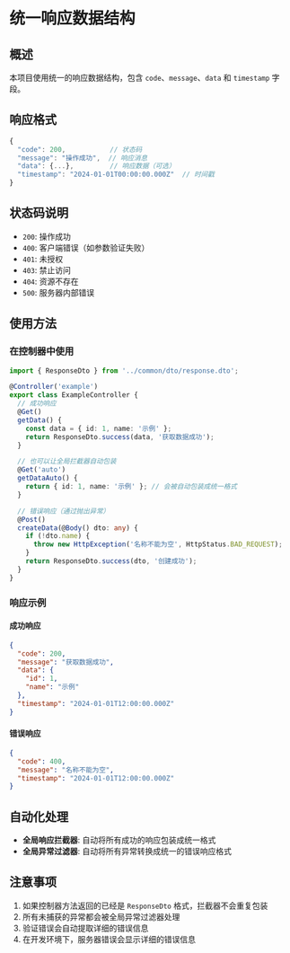 # 统一响应数据结构

## 概述

本项目使用统一的响应数据结构，包含 `code`、`message`、`data` 和 `timestamp` 字段。

## 响应格式

```typescript
{
  "code": 200,           // 状态码
  "message": "操作成功",  // 响应消息
  "data": {...},         // 响应数据（可选）
  "timestamp": "2024-01-01T00:00:00.000Z"  // 时间戳
}
```

## 状态码说明

- `200`: 操作成功
- `400`: 客户端错误（如参数验证失败）
- `401`: 未授权
- `403`: 禁止访问
- `404`: 资源不存在
- `500`: 服务器内部错误

## 使用方法

### 在控制器中使用

```typescript
import { ResponseDto } from '../common/dto/response.dto';

@Controller('example')
export class ExampleController {
  // 成功响应
  @Get()
  getData() {
    const data = { id: 1, name: '示例' };
    return ResponseDto.success(data, '获取数据成功');
  }

  // 也可以让全局拦截器自动包装
  @Get('auto')
  getDataAuto() {
    return { id: 1, name: '示例' }; // 会被自动包装成统一格式
  }

  // 错误响应（通过抛出异常）
  @Post()
  createData(@Body() dto: any) {
    if (!dto.name) {
      throw new HttpException('名称不能为空', HttpStatus.BAD_REQUEST);
    }
    return ResponseDto.success(dto, '创建成功');
  }
}
```

### 响应示例

#### 成功响应

```json
{
  "code": 200,
  "message": "获取数据成功",
  "data": {
    "id": 1,
    "name": "示例"
  },
  "timestamp": "2024-01-01T12:00:00.000Z"
}
```

#### 错误响应

```json
{
  "code": 400,
  "message": "名称不能为空",
  "timestamp": "2024-01-01T12:00:00.000Z"
}
```

## 自动化处理

- **全局响应拦截器**: 自动将所有成功的响应包装成统一格式
- **全局异常过滤器**: 自动将所有异常转换成统一的错误响应格式

## 注意事项

1. 如果控制器方法返回的已经是 `ResponseDto` 格式，拦截器不会重复包装
2. 所有未捕获的异常都会被全局异常过滤器处理
3. 验证错误会自动提取详细的错误信息
4. 在开发环境下，服务器错误会显示详细的错误信息
